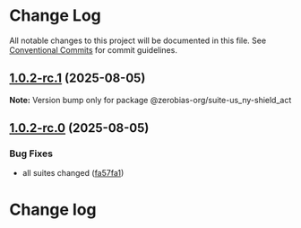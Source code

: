 # Change Log

All notable changes to this project will be documented in this file.
See [Conventional Commits](https://conventionalcommits.org) for commit guidelines.

## [1.0.2-rc.1](https://github.com/zerobias-org/suite/compare/@zerobias-org/suite-us_ny-shield_act@1.0.2-rc.0...@zerobias-org/suite-us_ny-shield_act@1.0.2-rc.1) (2025-08-05)

**Note:** Version bump only for package @zerobias-org/suite-us_ny-shield_act





## [1.0.2-rc.0](https://github.com/zerobias-org/suite/compare/@zerobias-org/suite-us_ny-shield_act@1.0.1...@zerobias-org/suite-us_ny-shield_act@1.0.2-rc.0) (2025-08-05)


### Bug Fixes

* all suites changed ([fa57fa1](https://github.com/zerobias-org/suite/commit/fa57fa1af7628003297df46b2d7740fe95bd2666))





# Change log
